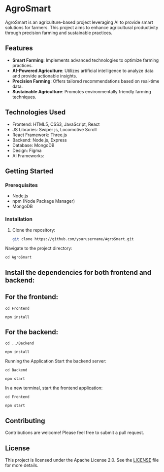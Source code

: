 # AgroSmart

AgroSmart is an agriculture-based project leveraging AI to provide smart solutions for farmers. This project aims to enhance agricultural productivity through precision farming and sustainable practices.

## Features

- **Smart Farming**: Implements advanced technologies to optimize farming practices.
- **AI-Powered Agriculture**: Utilizes artificial intelligence to analyze data and provide actionable insights.
- **Precision Farming**: Offers tailored recommendations based on real-time data.
- **Sustainable Agriculture**: Promotes environmentally friendly farming techniques.

## Technologies Used

- Frontend: HTML5, CSS3, JavaScript, React
- JS Libraries: Swiper js, Locomotive Scroll
- React Framework: Three.js
- Backend: Node.js, Express
- Database: MongoDB
- Design: Figma
- AI Frameworks: 

## Getting Started

### Prerequisites

- Node.js
- npm (Node Package Manager)
- MongoDB

### Installation

1. Clone the repository:
   ```bash
   git clone https://github.com/yourusername/AgroSmart.git
Navigate to the project directory:
```
cd AgroSmart
```
## Install the dependencies for both frontend and backend:

## For the frontend:
```
cd Frontend

npm install
```
## For the backend:
```
cd ../Backend

npm install

```
Running the Application
Start the backend server:
```
cd Backend

npm start
```
In a new terminal, start the frontend application:
```
cd Frontend

npm start
```
## Contributing
Contributions are welcome! Please feel free to submit a pull request.

## License
This project is licensed under the Apache License 2.0. See the [LICENSE](LICENSE) file for more details.
